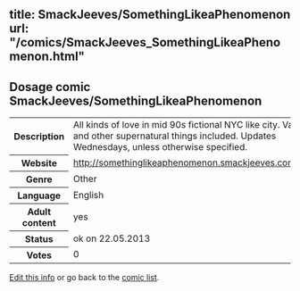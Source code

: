 title: SmackJeeves/SomethingLikeaPhenomenon
url: "/comics/SmackJeeves_SomethingLikeaPhenomenon.html"
---
Dosage comic SmackJeeves/SomethingLikeaPhenomenon
-----------------------------------------

<p id="msg"></p>
<script type="text/javascript">
if (window.location.search === '?edit_info_mail=sent_ok') {
  var elem = document.getElementById("msg");
  elem.innerHTML = 'Edited information sucessfully sent for review, which is usually done daily. Thanks!';
  elem.className = 'ok';
}
</script>
<table class="comicinfo">
<tr>
<th>Description</th><td>All kinds of love in mid 90s fictional NYC like city. Vampires and other supernatural things included. Updates Wednesdays, unless otherwise specified.</td>
</tr>
<tr>
<th>Website</th><td><a href="http://somethinglikeaphenomenon.smackjeeves.com/comics/">http://somethinglikeaphenomenon.smackjeeves.com/comics/</a></td>
</tr>
<tr>
<th>Genre</th><td>Other</td>
</tr>
<tr>
<th>Language</th><td>English</td>
</tr>
<tr>
<th>Adult content</th><td>yes</td>
</tr>
<tr>
<th>Status</th><td>ok on 22.05.2013</td>
</tr>
<tr>
<th>Votes</th><td>0</td>
</tr>
</table>

[Edit this info](SmackJeeves_SomethingLikeaPhenomenon_edit.html) or go back to the [comic list](../comic-index.html).
